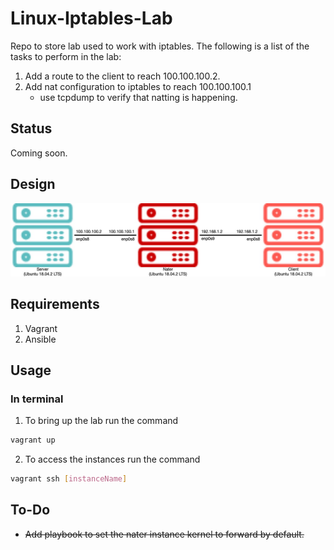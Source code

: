 # Linux-Iptables-Lab

Repo to store lab used to work with iptables.
The following is a list of the tasks to perform in the lab:

1. Add a route to the client to reach 100.100.100.2.
2. Add nat configuration to iptables to reach 100.100.100.1
	* use tcpdump to verify that natting is happening.

## Status

Coming soon.

## Design

![arch](/docs/imgs/Linux-Iptables-Lab_topology.jpg "Lab Topology")

## Requirements
1. Vagrant
2. Ansible

## Usage

### In terminal
1. To bring up the lab run the command
```bash
vagrant up
```
2. To access the instances run the command
```bash
vagrant ssh [instanceName]
```

## To-Do
* ~~Add playbook to set the nater instance kernel to forward by default.~~
